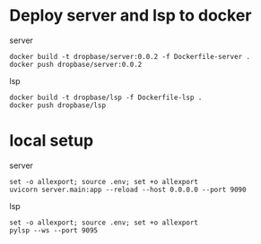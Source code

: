 # Deploy server and lsp to docker

server

```
docker build -t dropbase/server:0.0.2 -f Dockerfile-server .
docker push dropbase/server:0.0.2
```

lsp

```
docker build -t dropbase/lsp -f Dockerfile-lsp .
docker push dropbase/lsp
```

# local setup

server

```
set -o allexport; source .env; set +o allexport
uvicorn server.main:app --reload --host 0.0.0.0 --port 9090
```

lsp

```
set -o allexport; source .env; set +o allexport
pylsp --ws --port 9095
```
